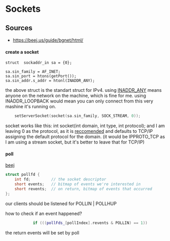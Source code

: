 # Sockets

## Sources

- https://beej.us/guide/bgnet/html/

#### create a socket


	struct	sockaddr_in	sa = {0};

	sa.sin_family = AF_INET;
	sa.sin_port = htons(getPort());
	sa.sin_addr.s_addr = htonl(INADDR_ANY);
the above struct is the standart struct for IPv4.
using [INADDR_ANY](https://stackoverflow.com/questions/53808966/binding-with-inaddr-any-vs-inaddr-loopback-in-development) means anyone on the network on the machine, which is fine for me.
using INADDR_LOOPBACK would mean you can only connect from this very mashine it's running on.
```C++
	setServerSocket(socket(sa.sin_family, SOCK_STREAM, 0));
```
socket works like this:
int socket(int domain, int type, int protocol);
and I am leaving 0 as the protocol, as it is [reccomended](https://www.ibm.com/docs/en/zvm/7.2.0?topic=rsf-socket) and defaults to TCP/IP assigning the default protocol for the domain.
(it would be IPPROTO_TCP as I am using a stream socket, but it's better to leave that for TCP/IP)


#### poll

[beej](https://beej.us/guide/bgnet/html/#poll)
```C++
struct pollfd {
    int fd;         // the socket descriptor
    short events;   // bitmap of events we're interested in
    short revents;  // on return, bitmap of events that occurred
};
```
our clients should be listened for POLLIN | POLLHUP

how to check if an event happened?
```C++
			if (((pollFds_[pollIndex].revents & POLLIN) == 1))
```
the return events will be set by poll
